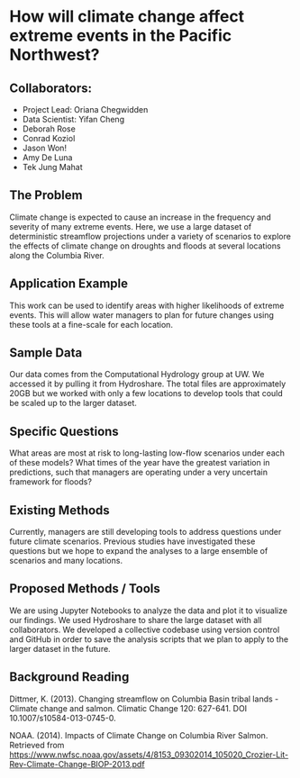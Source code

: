
# How will climate change affect extreme events in the Pacific Northwest?
## Collaborators:
* Project Lead: Oriana Chegwidden
* Data Scientist: Yifan Cheng
* Deborah Rose
* Conrad Koziol
* Jason Won!
* Amy De Luna
* Tek Jung Mahat

## The Problem
Climate change is expected to cause an increase in the frequency and severity of many extreme events. Here, we use a large dataset of deterministic streamflow projections under a variety of scenarios to explore the effects of climate change on droughts and floods at several locations along the Columbia River.

## Application Example
This work can be used to identify areas with higher likelihoods of extreme events. This will allow water managers to plan for future changes using these tools at a fine-scale for each location.

## Sample Data
Our data comes from the Computational Hydrology group at UW. We accessed it by pulling it from Hydroshare. The total files are approximately 20GB but we worked with only a few locations to develop tools that could be scaled up to the larger dataset.

## Specific Questions
What areas are most at risk to long-lasting low-flow scenarios under each of these models?
What times of the year have the greatest variation in predictions, such that managers are operating under a very uncertain framework for floods?

## Existing Methods
Currently, managers are still developing tools to address questions under future climate scenarios. Previous studies have investigated these questions but we hope to expand the analyses to a large ensemble of scenarios and many locations.

## Proposed Methods / Tools
We are using Jupyter Notebooks to analyze the data and plot it to visualize our findings. We used Hydroshare to share the large dataset with all collaborators. We developed a collective codebase using version control and GitHub in order to save the analysis scripts that we plan to apply to the larger dataset in the future.

## Background Reading
Dittmer, K. (2013). Changing streamflow on Columbia Basin tribal lands - Climate change and salmon. Climatic Change 120: 627-641. DOI 10.1007/s10584-013-0745-0.

NOAA. (2014). Impacts of Climate Change on Columbia River Salmon. Retrieved from https://www.nwfsc.noaa.gov/assets/4/8153_09302014_105020_Crozier-Lit-Rev-Climate-Change-BIOP-2013.pdf
